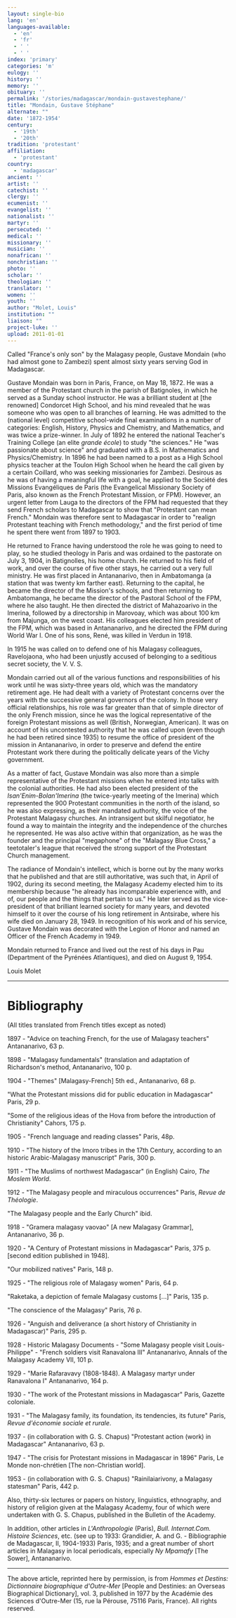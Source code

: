 ```yaml
---
layout: single-bio
lang: 'en'
languages-available:
  - 'en'
  - 'fr'
  - ' '
  - ' '
index: 'primary'
categories: 'm'
eulogy: ''
history: ''
memory: ''
obituary: ''
permalink: '/stories/madagascar/mondain-gustavestephane/'
title: "Mondain, Gustave Stéphane"
alternate: ""
date: '1872-1954'
century:
  - '19th'
  - '20th'
tradition: 'protestant'
affiliation:
  - 'protestant'
country:
  - 'madagascar'
ancient: ''
artist: ''
catechist: ''
clergy: ''
ecumenist: ''
evangelist: ''
nationalist: ''
martyr: ''
persecuted: ''
medical: ''
missionary: ''
musician: ''
nonafrican: ''
nonchristian: ''
photo: ''
scholar: ''
theologian: ''
translator: ''
women: ''
youth: ''
author: "Molet, Louis"
institution: ""
liaison: ""
project-luke: ''
upload: 2011-01-01
---
```




Called "France's only son" by the Malagasy people, Gustave Mondain (who had almost gone to Zambezi) spent almost sixty years serving God in Madagascar.

Gustave Mondain was born in Paris, France, on May 18, 1872. He was a member of the Protestant church in the parish of Batignoles, in which he served as a Sunday school instructor. He was a brilliant student at [the renowned] Condorcet High School, and his mind revealed that he was someone who was open to all branches of learning. He was admitted to the (national level) competitive school-wide final examinations in a number of categories: English, History, Physics and Chemistry, and Mathematics, and was twice a prize-winner. In July of 1892 he entered the national Teacher's Training College (an elite *grande école*) to study "the sciences." He "was passionate about science" and graduated with a B.S. in Mathematics and Physics/Chemistry. In 1896 he had been named to a post as a High School physics teacher at the Toulon High School when he heard the call given by a certain Coillard, who was seeking missionaries for Zambezi. Desirous as he was of having a meaningful life with a goal, he applied to the Société des Missions Evangéliques de Paris (the Evangelical Missionary Society of Paris, also known as the French Protestant Mission, or FPM). However, an urgent letter from Lauga to the directors of the FPM had requested that they send French scholars to Madagascar to show that "Protestant can mean French." Mondain was therefore sent to Madagascar in order to "realign Protestant teaching with French methodology," and the first period of time he spent there went from 1897 to 1903.

He returned to France having understood the role he was going to need to play, so he studied theology in Paris and was ordained to the pastorate on July 3, 1904, in Batignolles, his home church. He returned to his field of work, and over the course of five other stays, he carried out a very full ministry. He was first placed in Antananarivo, then in Ambatomanga (a station that was twenty km farther east). Returning to the capital, he became the director of the Mission's schools, and then returning to Ambatomanga, he became the director of the Pastoral School of the FPM, where he also taught. He then directed the district of Mahazoarivo in the Imerina, followed by a directorship in Marovoay, which was about 100 km from Majunga, on the west coast. His colleagues elected him president of the FPM, which was based in Antananarivo, and he directed the FPM during World War I. One of his sons, René, was killed in Verdun in 1918.

In 1915 he was called on to defend one of his Malagasy colleagues, Ravelojaona, who had been unjustly accused of belonging to a seditious secret society, the V. V. S.

Mondain carried out all of the various functions and responsibilities of his work until he was sixty-three years old, which was the mandatory retirement age. He had dealt with a variety of Protestant concerns over the years with the successive general governors of the colony. In those very official relationships, his role was far greater than that of simple director of the only French mission, since he was the logical representative of the foreign Protestant missions as well (British, Norwegian, American). It was on account of his uncontested authority that he was called upon (even though he had been retired since 1935) to resume the office of president of the mission in Antananarivo, in order to preserve and defend the entire Protestant work there during the politically delicate years of the Vichy government.

As a matter of fact, Gustave Mondain was also more than a simple representative of the Protestant missions when he entered into talks with the colonial authorities. He had also been elected president of the *Isan'Enim-Bolan'Imerina* (the twice-yearly meeting of the Imerina) which represented the 900 Protestant communities in the north of the island, so he was also expressing, as their mandated authority, the voice of the Protestant Malagasy churches. An intransigent but skilful negotiator, he found a way to maintain the integrity and the independence of the churches he represented. He was also active within that organization, as he was the founder and the principal "megaphone" of the "Malagasy Blue Cross," a teetotaler's league that received the strong support of the Protestant Church management.

The radiance of Mondain's intellect, which is borne out by the many works that he published and that are still authoritative, was such that, in April of 1902, during its second meeting, the Malagasy Academy elected him to its membership because "he already has incomparable experience with, and of, our people and the things that pertain to us." He later served as the vice-president of that brilliant learned society for many years, and devoted himself to it over the course of his long retirement in Antsirabe, where his wife died on January 28, 1949. In recognition of his work and of his service, Gustave Mondain was decorated with the Legion of Honor and named an Officer of the French Academy in 1949.

Mondain returned to France and lived out the rest of his days in Pau (Department of the Pyrénées Atlantiques), and died on August 9, 1954.

Louis Molet

---

# Bibliography

(All titles translated from French titles except as noted)

1897 - "Advice on teaching French, for the use of Malagasy teachers" Antananarivo, 63 p.

1898 - "Malagasy fundamentals" (translation and adaptation of Richardson's method, Antananarivo, 100 p.

1904 - "Themes" [Malagasy-French] 5th ed., Antananarivo, 68 p.

"What the Protestant missions did for public education in Madagascar" Paris, 29 p.

"Some of the religious ideas of the Hova from before the introduction of Christianity" Cahors, 175 p.

1905 - "French language and reading classes" Paris, 48p.

1910 - "The history of the Imoro tribes in the 17th Century, according to an historic Arabic-Malagasy manuscript" Paris, 300 p.

1911 - "The Muslims of northwest Madagascar" (in English) Cairo, *The Moslem World*.

1912 - "The Malagasy people and miraculous occurrences" Paris, *Revue de Théologie*.

"The Malagasy people and the Early Church" ibid.

1918 - "Gramera malagasy vaovao" [A new Malagasy Grammar], Antananarivo, 36 p.

1920 - "A Century of Protestant missions in Madagascar" Paris, 375 p. [second edition published in 1948].

"Our mobilized natives" Paris, 148 p.

1925 - "The religious role of Malagasy women" Paris, 64 p.

"Raketaka, a depiction of female Malagasy customs [...]" Paris, 135 p.

"The conscience of the Malagasy" Paris, 76 p.

1926 - "Anguish and deliverance (a short history of Christianity in Madagascar)" Paris, 295 p.

1928 - Historic Malagasy Documents - "Some Malagasy people visit Louis-Philippe" - "French soldiers visit Ranavalona III" Antananarivo, Annals of the Malagasy Academy VII, 101 p.

1929 - "Marie Rafaravavy (1808-1848). A Malagasy martyr under Ranavalona I" Antananarivo, 164 p.

1930 - "The work of the Protestant missions in Madagascar" Paris, Gazette coloniale.

1931 - "The Malagasy family, its foundation, its tendencies, its future" Paris, *Revue d'économie sociale et rurale*.

1937 - (in collaboration with G. S. Chapus) "Protestant action (work) in Madagascar" Antananarivo, 63 p.

1947 - "The crisis for Protestant missions in Madagascar in 1896" Paris, Le Monde non-chrétien [The non-Christian world].

1953 - (in collaboration with G. S. Chapus) "Rainilaiarivony, a Malagasy statesman" Paris, 442 p.

Also, thirty-six lectures or papers on history, linguistics, ethnography, and history of religion given at the Malagasy Academy, four of which were undertaken with G. S. Chapus, published in the Bulletin of the Academy.

In addition, other articles in *L'Anthropologie* (Paris), *Bull. Internat.Com. Histoire Sciences*, etc. (see up to 1933: Grandidier, A. and G. - Bibliographie de Madagascar, II, 1904-1933) Paris, 1935; and a great number of short articles in Malagasy in local periodicals, especially *Ny Mpamafy* [The Sower], Antananarivo.

---

The above article, reprinted here by permission, is from *Hommes et Destins: Dictionnaire biographique d'Outre-Mer* [People and Destinies: an Overseas Biographical Dictionary], vol. 3, published in 1977 by the Académie des Sciences d'Outre-Mer (15, rue la Pérouse, 75116 Paris, France). All rights reserved.